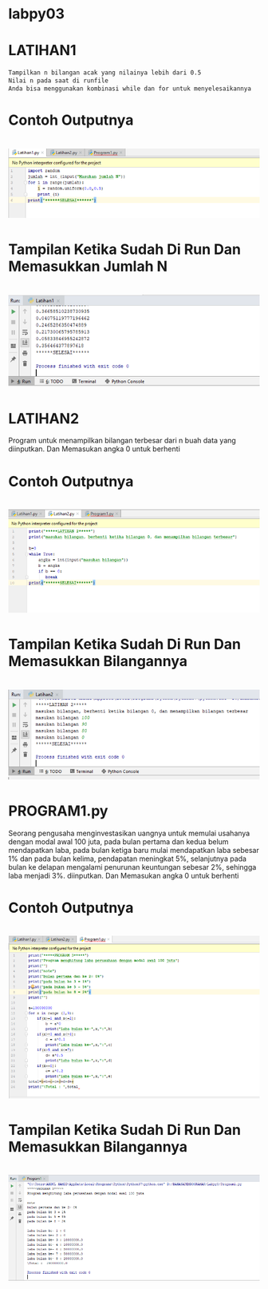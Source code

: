 # labpy03
# LATIHAN1

    Tampilkan n bilangan acak yang nilainya lebih dari 0.5
    Nilai n pada saat di runfile
    Anda bisa menggunakan kombinasi while dan for untuk menyelesaikannya

# Contoh Outputnya

# ![GitHub Logo](Latihan1.PNG) <h2>


# Tampilan Ketika Sudah Di Run Dan Memasukkan Jumlah N

# ![GitHub Logo](1.PNG) <h2>


# LATIHAN2


Program untuk menampilkan bilangan terbesar dari n buah data yang
diinputkan. Dan Memasukan angka 0 untuk berhenti


# Contoh Outputnya

# ![GitHub Logo](Latihan2.PNG) <h2>


# Tampilan Ketika Sudah Di Run Dan Memasukkan Bilangannya

# ![GitHub Logo](2.PNG) <h2>



# PROGRAM1.py

Seorang pengusaha menginvestasikan uangnya untuk memulai usahanya dengan
modal awal 100 juta, pada bulan pertama dan kedua belum mendapatkan
laba, pada bulan ketiga baru mulai mendapatkan laba sebesar 1% dan pada
bulan kelima, pendapatan meningkat 5%, selanjutnya pada bulan ke delapan
mengalami penurunan keuntungan sebesar 2%, sehingga laba menjadi 3%.
diinputkan. Dan Memasukan angka 0 untuk berhenti


# Contoh Outputnya

# ![GitHub Logo](4.PNG) <h2>


# Tampilan Ketika Sudah Di Run Dan Memasukkan Bilangannya

# ![GitHub Logo](3.PNG) <h2>
